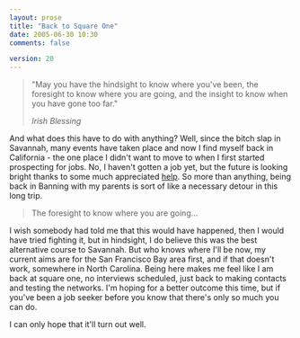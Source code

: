 ```yaml
---
layout: prose
title: "Back to Square One"
date: 2005-06-30 10:30
comments: false

version: 20
---
```


> "May you have the hindsight to know where you've been, the foresight to know where you are going, and the insight to know when you have gone too far."
>
><cite>Irish Blessing</cite>

And what does this have to do with anything? Well, since the bitch slap in Savannah, many events have taken place and now I find myself back in California - the one place I didn't want to move to when I first started prospecting for jobs. No, I haven't gotten a job yet, but the future is looking bright thanks to some much appreciated [help][1]. So more than anything, being back in Banning with my parents is sort of like a necessary detour in this long trip.

> The foresight to know where you are going...

I wish somebody had told me that this would have happened, then I would have tried fighting it, but in hindsight, I do believe this was the best alternative course to Savannah. But who knows where I'll be now, my current aims are for the San Francisco Bay area first, and if that doesn't work, somewhere in North Carolina. Being here makes me feel like I am back at square one, no interviews scheduled, just back to making contacts and testing the networks. I'm hoping for a better outcome this time, but if you've been a job seeker before you know that there's only so much you can do.

I can only hope that it'll turn out well.

[1]: http://www.evaneckard.com/
